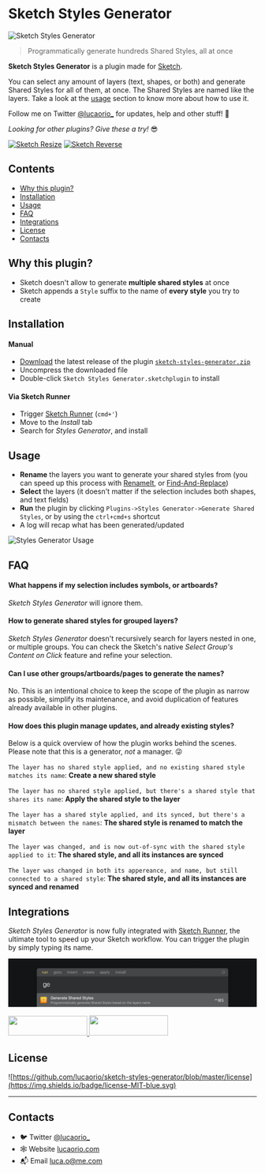 # Sketch Styles Generator

![Sketch Styles Generator](images/img-header.jpg)

> Programmatically generate hundreds Shared Styles, all at once

**Sketch Styles Generator** is a plugin made for [Sketch](http://sketchapp.com).

You can select any amount of layers (text, shapes, or both) and generate Shared Styles for all of them, at once. The Shared Styles are named like the layers. Take a look at the [usage](#usage) section to know more about how to use it.

Follow me on Twitter [@lucaorio\_](https://twitter.com/lucaorio_) for updates, help and other stuff! 🎉

_Looking for other plugins? Give these a try!_ 😎

[<img alt="Sketch Resize" src="images/img-sketch-resize.jpg" height="111px"/>](https://github.com/lucaorio/sketch-resize)
[<img alt="Sketch Reverse" src="images/img-sketch-reverse.jpg" height="111px"/>](https://github.com/lucaorio/sketch-reverse)

## Contents

- [Why this plugin?](#why-this-plugin)
- [Installation](#installation)
- [Usage](#usage)
- [FAQ](#faq)
- [Integrations](#integrations)
- [License](#license)
- [Contacts](#contacts)

## Why this plugin?

- Sketch doesn't allow to generate **multiple shared styles** at once
- Sketch appends a `Style` suffix to the name of **every style** you try to create

## Installation

#### Manual

- [Download](https://github.com/lucaorio/sketch-styles-generator/releases/latest) the latest release of the plugin [`sketch-styles-generator.zip`](https://github.com/lucaorio/sketch-styles-generator/releases/latest)
- Uncompress the downloaded file
- Double-click `Sketch Styles Generator.sketchplugin` to install

#### Via Sketch Runner

- Trigger [Sketch Runner](http://bit.ly/SketchRunnerWebsite) (`cmd+'`)
- Move to the _Install_ tab
- Search for _Styles Generator_, and install

## Usage

- **Rename** the layers you want to generate your shared styles from (you can speed up this process with [RenameIt](https://github.com/rodi01/RenameIt), or [Find-And-Replace](https://github.com/mscodemonkey/Sketch-Find-And-Replace))
- **Select** the layers (it doesn't matter if the selection includes both shapes, and text fields)
- **Run** the plugin by clicking `Plugins->Styles Generator->Generate Shared Styles`, or by using the `ctrl+cmd+s` shortcut
- A log will recap what has been generated/updated

![Styles Generator Usage](images/img-usage.gif)

## FAQ

#### What happens if my selection includes symbols, or artboards?

_Sketch Styles Generator_ will ignore them.

#### How to generate shared styles for grouped layers?

_Sketch Styles Generator_ doesn't recursively search for layers nested in one, or multiple groups. You can check the Sketch's native _Select Group's Content on Click_ feature and refine your selection.

#### Can I use other groups/artboards/pages to generate the names?

No. This is an intentional choice to keep the scope of the plugin as narrow as possible, simplify its maintenance, and avoid duplication of features already available in other plugins.

#### How does this plugin manage updates, and already existing styles?

Below is a quick overview of how the plugin works behind the scenes. Please note that this is a generator, _not_ a manager. 😜

`The layer has no shared style applied, and no existing shared style matches its name`: **Create a new shared style**

`The layer has no shared style applied, but there's a shared style that shares its name`: **Apply the shared style to the layer**

`The layer has a shared style applied, and its synced, but there's a mismatch between the names`: **The shared style is renamed to match the layer**

`The layer was changed, and is now out-of-sync with the shared style applied to it`: **The shared style, and all its instances are synced**

`The layer was changed in both its appereance, and name, but still connected to a shared style`: **The shared style, and all its instances are synced and renamed**

## Integrations

_Sketch Styles Generator_ is now fully integrated with [Sketch Runner](http://bit.ly/SketchRunnerWebsite), the ultimate tool to speed up your Sketch workflow. You can trigger the plugin by simply typing its name.

![Sketch Runner Integration](images/img-sketch-runner.jpg)

<a href="http://bit.ly/SketchRunnerWebsite">
  <img width="160" height="40" src="http://sketchrunner.com/img/badge_blue.png">
</a>

<a href="https://sketchpacks.com/lucaorio/sketch-styles-generator/install">
  <img width="160" height="41" src="http://sketchpacks-com.s3.amazonaws.com/assets/badges/sketchpacks-badge-install.png" >
</a>

## License

![https://github.com/lucaorio/sketch-styles-generator/blob/master/license](https://img.shields.io/badge/license-MIT-blue.svg)

---

## Contacts

- 🐦 Twitter [@lucaorio\_](http://twitter.com/@lucaorio_)
- 🕸 Website [lucaorio.com](http://lucaorio.com)
- 📬 Email [luca.o@me.com](mailto:luca.o@me.com)
